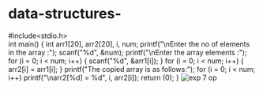 
# data-structures-
#include<stdio.h>  
int main()
{
int arr1[20], arr2[20], i, num;
printf("\nEnter the no of elements in the array :");
scanf("%d", &num);
printf("\nEnter the array elements :");
for (i = 0; i < num; i++) {
scanf("%d", &arr1[i]);
}
for (i = 0; i < num; i++) { 
arr2[i] = arr1[i];
}
printf("The copied array is as follows:");
for (i = 0; i < num; i++)
printf("\narr2[%d] = %d", i, arr2[i]);
return (0);
}
![exp 7 op](https://user-images.githubusercontent.com/113250900/191309233-a2d6a18e-e228-4305-91f0-6eb257cdebdd.jpg)
